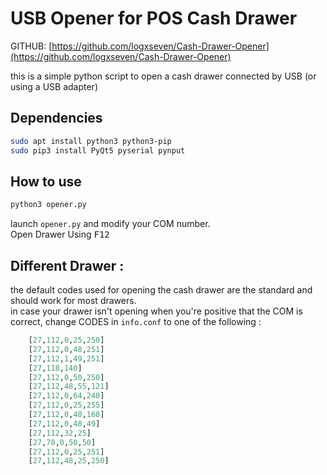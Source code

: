 # USB Opener for POS Cash Drawer

GITHUB: [https://github.com/logxseven/Cash-Drawer-Opener](https://github.com/logxseven/Cash-Drawer-Opener)

this is a simple python script to open a cash drawer connected by USB (or using a USB adapter)

## Dependencies

```bash
sudo apt install python3 python3-pip
sudo pip3 install PyQt5 pyserial pynput
```

## How to use

```bash
python3 opener.py
```

launch `opener.py` and modify your COM number. <br>
Open Drawer Using <kbd>F12</kbd>

## Different Drawer :
the default codes used for opening the cash drawer are the standard and should work for most drawers.<br>
in case your drawer isn't opening when you're positive that the COM is correct, change CODES in `info.conf` to one of the following :

```python
    [27,112,0,25,250]
    [27,112,0,48,251]
    [27,112,1,49,251]
    [27,118,140]
    [27,112,0,50,250]
    [27,112,48,55,121]
    [27,112,0,64,240]
    [27,112,0,25,255]
    [27,112,0,40,168]
    [27,112,0,48,49]
    [27,112,32,25]
    [27,70,0,50,50]
    [27,112,0,25,251]
    [27,112,48,25,250]
```